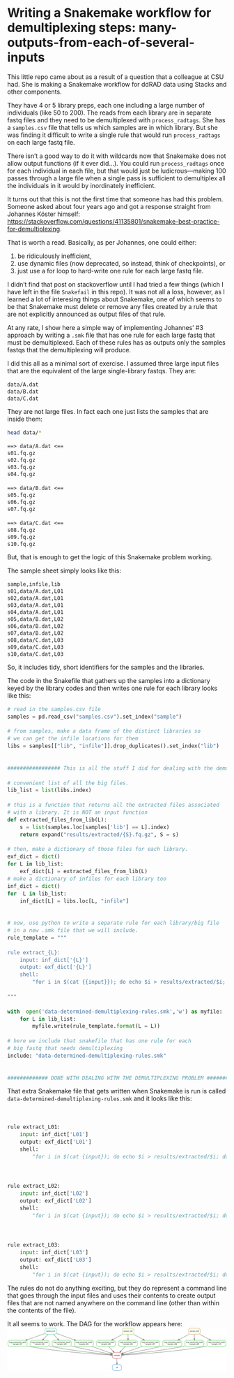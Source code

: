 Writing a Snakemake workflow for demultiplexing steps:
many-outputs-from-each-of-several-inputs
================

This little repo came about as a result of a question that a colleague
at CSU had. She is making a Snakemake workflow for ddRAD data using
Stacks and other components.

They have 4 or 5 library preps, each one including a large number of
individuals (like 50 to 200). The reads from each library are in
separate fastq files and they need to be demultiplexed with
`process_radtags`. She has a `samples.csv` file that tells us which
samples are in which library. But she was finding it difficult to write
a single rule that would run `process_radtags` on each large fastq file.

There isn’t a good way to do it with wildcards now that Snakemake does
not allow output functions (if it ever did…). You could run
`process_radtags` once for each individual in each file, but that would
just be ludicrous—making 100 passes through a large file when a single
pass is sufficient to demultiplex all the individuals in it would by
inordinately inefficient.

It turns out that this is not the first time that someone has had this
problem. Someone asked about four years ago and got a response straight
from Johannes Köster himself:
<https://stackoverflow.com/questions/41135801/snakemake-best-practice-for-demultiplexing>.

That is worth a read. Basically, as per Johannes, one could either:

1.  be ridiculously inefficient,
2.  use dynamic files (now deprecated, so instead, think of
    checkpoints), or
3.  just use a for loop to hard-write one rule for each large fastq
    file.

I didn’t find that post on stackoverflow until I had tried a few things
(which I have left in the file `Snakefail` in this repo). It was not all
a loss, however, as I learned a lot of interesing things about
Snakemake, one of which seems to be that Snakemake must delete or remove
any files created by a rule that are not explicitly announced as output
files of that rule.

At any rate, I show here a simple way of implementing Johannes’ \#3
approach by writing a `.smk` file that has one rule for each large fastq
that must be demultiplexed. Each of these rules has as outputs only the
samples fastqs that the demultiplexing will produce.

I did this all as a minimal sort of exercise. I assumed three large
input files that are the equivalent of the large single-library fastqs.
They are:

    data/A.dat
    data/B.dat
    data/C.dat

They are not large files. In fact each one just lists the samples that
are inside them:

``` sh
head data/*
```

    ==> data/A.dat <==
    s01.fq.gz
    s02.fq.gz
    s03.fq.gz
    s04.fq.gz
    
    ==> data/B.dat <==
    s05.fq.gz
    s06.fq.gz
    s07.fq.gz
    
    ==> data/C.dat <==
    s08.fq.gz
    s09.fq.gz
    s10.fq.gz

But, that is enough to get the logic of this Snakemake problem working.

The sample sheet simply looks like this:

    ﻿sample,infile,lib
    s01,data/A.dat,L01
    s02,data/A.dat,L01
    s03,data/A.dat,L01
    s04,data/A.dat,L01
    s05,data/B.dat,L02
    s06,data/B.dat,L02
    s07,data/B.dat,L02
    s08,data/C.dat,L03
    s09,data/C.dat,L03
    s10,data/C.dat,L03

So, it includes tidy, short identifiers for the samples and the
libraries.

The code in the Snakefile that gathers up the samples into a dictionary
keyed by the library codes and then writes one rule for each library
looks like this:

``` python
# read in the samples.csv file
samples = pd.read_csv("samples.csv").set_index("sample")

# from samples, make a data frame of the distinct libraries so
# we can get the infile locations for them
libs = samples[["lib", "infile"]].drop_duplicates().set_index("lib")


################# This is all the stuff I did for dealing with the demulti-plexing problem ########### 

# convenient list of all the big files.
lib_list = list(libs.index)

# this is a function that returns all the extracted files associated
# with a library. It is NOT an input function
def extracted_files_from_lib(L):
    s = list(samples.loc[samples['lib'] == L].index)
    return expand("results/extracted/{S}.fq.gz", S = s)

# then, make a dictionary of those files for each library.
exf_dict = dict()
for L in lib_list:
    exf_dict[L] = extracted_files_from_lib(L)
# make a dictionary of infiles for each library too
inf_dict = dict()
for  L in lib_list:
    inf_dict[L] = libs.loc[L, "infile"]


# now, use python to write a separate rule for each library/big file
# in a new .smk file that we will include. 
rule_template = """

rule extract_{L}:
    input: inf_dict['{L}']
    output: exf_dict['{L}']
    shell:
        "for i in $(cat {{input}}); do echo $i > results/extracted/$i; done;"

"""

with  open('data-determined-demultiplexing-rules.smk','w') as myfile:
    for L in lib_list:
        myfile.write(rule_template.format(L = L))

# here we include that snakefile that has one rule for each
# big fastq that needs demultiplexing
include: "data-determined-demultiplexing-rules.smk"


############# DONE WITH DEALING WITH THE DEMULTIPLEXING PROBLEM #########################
```

That extra Snakemake file that gets written when Snakemake is run is
called `data-determined-demultiplexing-rules.smk` and it looks like
this:

``` python


rule extract_L01:
    input: inf_dict['L01']
    output: exf_dict['L01']
    shell:
        "for i in $(cat {input}); do echo $i > results/extracted/$i; done;"



rule extract_L02:
    input: inf_dict['L02']
    output: exf_dict['L02']
    shell:
        "for i in $(cat {input}); do echo $i > results/extracted/$i; done;"



rule extract_L03:
    input: inf_dict['L03']
    output: exf_dict['L03']
    shell:
        "for i in $(cat {input}); do echo $i > results/extracted/$i; done;"
```

The rules do not do anything exciting, but they do represent a command
line that goes through the input files and uses their contents to create
output files that are not named anywhere on the command line (other than
within the contents of the file).

It all seems to work. The DAG for the workflow appears here:
![](figs/dag.svg)<!-- -->
